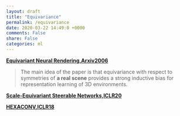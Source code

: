 ```yaml
---
layout: draft
title: "Equivariance"
permalink: /equivariance
date: 2020-03-22 14:49:0 +0000
comments: False
share: False
categories: ml
---
```


**[Equivariant Neural Rendering,Arxiv2006](https://arxiv.org/pdf/2006.07630.pdf)**

> The main idea of the paper is that equivariance with respect to symmetries of **a real scene** provides a strong inductive bias for representation learning of 3D
environments.

**[Scale-Equivariant Steerable Networks,ICLR20](https://openreview.net/forum?id=HJgpugrKPS)**

**[HEXACONV,ICLR18](https://arxiv.org/pdf/1803.02108.pdf)**

